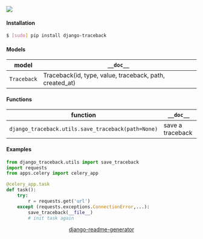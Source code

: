 <!--
https://pypi.org/project/readme-generator/
https://pypi.org/project/python-readme-generator/
https://pypi.org/project/django-readme-generator/
-->

[![](https://img.shields.io/pypi/pyversions/django-traceback.svg?longCache=True)](https://pypi.org/project/django-traceback/)

#### Installation
```bash
$ [sudo] pip install django-traceback
```

#### Models
model|`__doc__`
-|-
`Traceback` |Traceback(id, type, value, traceback, path, created_at)

#### Functions
function|`__doc__`
-|-
`django_traceback.utils.save_traceback(path=None)` |save a traceback

#### Examples
```python
from django_traceback.utils import save_traceback
import requests
from apps.celery import celery_app

@celery_app.task
def task():
    try:
        r = requests.get('url')
    except (requests.exceptions.ConnectionError,...):
        save_traceback(__file__)
        # init task again
```

<p align="center">
    <a href="https://pypi.org/project/django-readme-generator/">django-readme-generator</a>
</p>